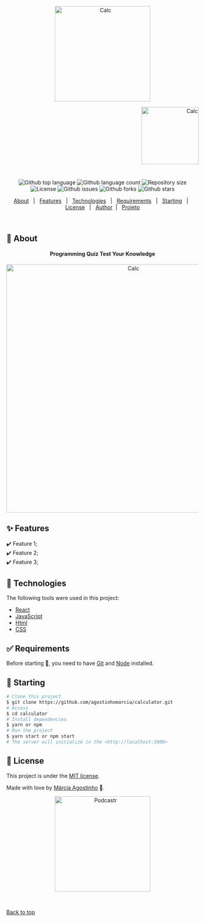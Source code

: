 

<p align="center">
   <img src="https://media.giphy.com/media/TKJN4xjrhM5KHmUGu5/giphy.gif" alt="Calc" width="250"/>
</p>

<p align="right">
   <img src="https://media.giphy.com/media/ivpFCMY9o0VuiV3YRT/giphy.gif" alt="Calc" width="150"/>
</p>




<h1 align="center"></h1>

<p align="center">
  <img alt="Github top language" src="https://img.shields.io/github/languages/top/agostinhomarcia/calculator?color=B22222">

  <img alt="Github language count" src="https://img.shields.io/github/languages/count/agostinhomarcia/calculator?color=B22222">

  <img alt="Repository size" src="https://img.shields.io/github/repo-size/agostinhomarcia/calculator?color=B22222">

 <img alt="License" src="https://img.shields.io/github/license/agostinhomarcia/calculator?color=B22222">

   <img alt="Github issues" src="https://img.shields.io/github/issues/agostinhomarcia/calculator?color=B22222" /> 

   <img alt="Github forks" src="https://img.shields.io/github/forks/agostinhomarcia/calculator?color=B22222" /> 

   <img alt="Github stars" src="https://img.shields.io/github/stars/agostinhomarcia/calculator?color=B22222" /> 
</p>


<p align="center">
  <a href="#dart-about">About</a> &#xa0; | &#xa0; 
  <a href="#sparkles-features">Features</a> &#xa0; | &#xa0;
  <a href="#rocket-technologies">Technologies</a> &#xa0; | &#xa0;
  <a href="#white_check_mark-requirements">Requirements</a> &#xa0; | &#xa0;
  <a href="#checkered_flag-starting">Starting</a> &#xa0; | &#xa0;
  <a href="#memo-license">License</a> &#xa0; | &#xa0;
  <a href="https://github.com/agostinhomarcia" target="_blank">Author</a>&#xa0; | &#xa0
  <a href="https://calculator-psi-liard.vercel.app/" target="_blank" rel="noopener noreferrer">Projeto</a>
</p>

<br>

## :dart: About ##


<h4 align="center">Programming Quiz Test Your Knowledge  </h4>

<p align="center">
   <img src="https://media.giphy.com/media/vEylMrWuC19oc4zptX/giphy.gif" alt="Calc" width="650"/>
</p>


## :sparkles: Features ##

:heavy_check_mark: Feature 1;\
:heavy_check_mark: Feature 2;\
:heavy_check_mark: Feature 3;

## :rocket: Technologies ##

The following tools were used in this project:

- [React](https://pt-br.reactjs.org/)
- [JavaScript](https://developer.mozilla.org/pt-BR/docs/Web/JavaScript) 
- [Html](https://developer.mozilla.org/pt-BR/docs/Web/HTML/Element/html/)  
- [CSS](https://developer.mozilla.org/pt-BR/docs/Web/CSS)  



## :white_check_mark: Requirements ##

Before starting :checkered_flag:, you need to have [Git](https://git-scm.com) and [Node](https://nodejs.org/en/) installed.

## :checkered_flag: Starting ##

```bash
# Clone this project
$ git clone https://github.com/agostinhomarcia/calculator.git
# Access
$ cd calculator
# Install dependencies
$ yarn or npm 
# Run the project
$ yarn start or npm start 
# The server will initialize in the <http://localhost:3000>
```


## :memo: License ##


This project is under the [MIT license](./License).

Made with love by [Márcia Agostinho](https://github.com/agostinhomarcia) 🚀.




<p align="center">
   <img src="https://media.giphy.com/media/du21n4T3UnltSCJQ7v/giphy.gif" alt="Podcastr" width="250"/>
</p>

&#xa0;

<a href="#top">Back to top </a>
